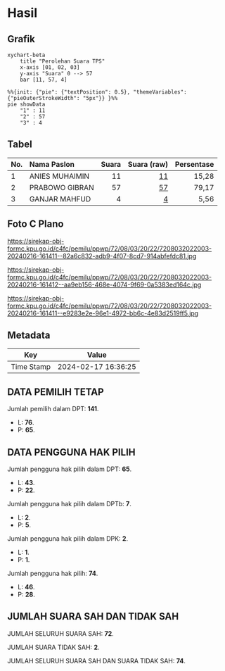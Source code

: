 # Hasil

## Grafik

```mermaid
xychart-beta
    title "Perolehan Suara TPS"
    x-axis [01, 02, 03]
    y-axis "Suara" 0 --> 57
    bar [11, 57, 4]
```

```mermaid
%%{init: {"pie": {"textPosition": 0.5}, "themeVariables": {"pieOuterStrokeWidth": "5px"}} }%%
pie showData
    "1" : 11
    "2" : 57
    "3" : 4
```

## Tabel

| No. | Nama Paslon    | Suara | Suara (raw) | Persentase |
|:--- |:-------------- | -----:| -----------:| ----------:|
| 1   | ANIES MUHAIMIN | 11    | [11][p-1]   | 15,28      |
| 2   | PRABOWO GIBRAN | 57    | [57][p-2]   | 79,17      |
| 3   | GANJAR MAHFUD  | 4     | [4][p-3]    | 5,56       |


[p-1]: https://github.com/gigit-pemilu/pemilu-2024-72-sulawesi-tengah/blob/main/pilpres/hitung-suara/sub/72-sulawesi-tengah/sub/08-parigi-moutong/sub/03-tinombo/sub/2022-lombok-barat/sub/003-tps/sub/paslon-1.txt
[p-2]: https://github.com/gigit-pemilu/pemilu-2024-72-sulawesi-tengah/blob/main/pilpres/hitung-suara/sub/72-sulawesi-tengah/sub/08-parigi-moutong/sub/03-tinombo/sub/2022-lombok-barat/sub/003-tps/sub/paslon-2.txt
[p-3]: https://github.com/gigit-pemilu/pemilu-2024-72-sulawesi-tengah/blob/main/pilpres/hitung-suara/sub/72-sulawesi-tengah/sub/08-parigi-moutong/sub/03-tinombo/sub/2022-lombok-barat/sub/003-tps/sub/paslon-3.txt

## Foto C Plano

https://sirekap-obj-formc.kpu.go.id/c4fc/pemilu/ppwp/72/08/03/20/22/7208032022003-20240216-161411--82a6c832-adb9-4f07-8cd7-914abfefdc81.jpg

https://sirekap-obj-formc.kpu.go.id/c4fc/pemilu/ppwp/72/08/03/20/22/7208032022003-20240216-161412--aa9eb156-468e-4074-9f69-0a5383ed164c.jpg

https://sirekap-obj-formc.kpu.go.id/c4fc/pemilu/ppwp/72/08/03/20/22/7208032022003-20240216-161411--e9283e2e-96e1-4972-bb6c-4e83d2519ff5.jpg


## Metadata

| Key        | Value               |
| ---------- | ------------------- |
| Time Stamp | 2024-02-17 16:36:25 |


## DATA PEMILIH TETAP

Jumlah pemilih dalam DPT: **141**.
 * L: **76**.
 * P: **65**.

## DATA PENGGUNA HAK PILIH

Jumlah pengguna hak pilih dalam DPT: **65**.
 * L: **43**.
 * P: **22**.

Jumlah pengguna hak pilih dalam DPTb: **7**.
 * L: **2**.
 * P: **5**.

Jumlah pengguna hak pilih dalam DPK: **2**.
 * L: **1**.
 * P: **1**.

Jumlah pengguna hak pilih: **74**.
 * L: **46**.
 * P: **28**.

## JUMLAH SUARA SAH DAN TIDAK SAH

JUMLAH SELURUH SUARA SAH: **72**.

JUMLAH SUARA TIDAK SAH: **2**.

JUMLAH SELURUH SUARA SAH DAN SUARA TIDAK SAH: **74**.


